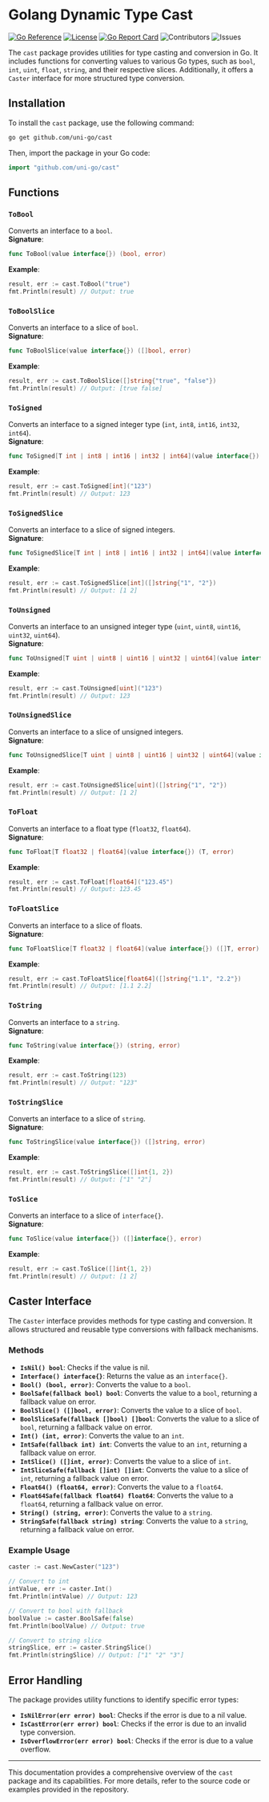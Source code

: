 # Golang Dynamic Type Cast

[![Go Reference](https://pkg.go.dev/badge/github.com/uni-go/cast.svg)](https://pkg.go.dev/github.com/uni-go/cast)
[![License](https://img.shields.io/badge/license-ISC-blue.svg)](https://github.com/uni-go/cast/blob/main/LICENSE)
[![Go Report Card](https://goreportcard.com/badge/github.com/uni-go/cast)](https://goreportcard.com/report/github.com/uni-go/cast)
![Contributors](https://img.shields.io/github/contributors/uni-go/cast)
![Issues](https://img.shields.io/github/issues/uni-go/cast)

The `cast` package provides utilities for type casting and conversion in Go. It includes functions for converting values to various Go types, such as `bool`, `int`, `uint`, `float`, `string`, and their respective slices. Additionally, it offers a `Caster` interface for more structured type conversion.

## Installation

To install the `cast` package, use the following command:

```sh
go get github.com/uni-go/cast
```

Then, import the package in your Go code:

```go
import "github.com/uni-go/cast"
```

## Functions

### `ToBool`

Converts an interface to a `bool`.  
**Signature**:

```go
func ToBool(value interface{}) (bool, error)
```

**Example**:

```go
result, err := cast.ToBool("true")
fmt.Println(result) // Output: true
```

### `ToBoolSlice`

Converts an interface to a slice of `bool`.  
**Signature**:

```go
func ToBoolSlice(value interface{}) ([]bool, error)
```

**Example**:

```go
result, err := cast.ToBoolSlice([]string{"true", "false"})
fmt.Println(result) // Output: [true false]
```

### `ToSigned`

Converts an interface to a signed integer type (`int`, `int8`, `int16`, `int32`, `int64`).  
**Signature**:

```go
func ToSigned[T int | int8 | int16 | int32 | int64](value interface{}) (T, error)
```

**Example**:

```go
result, err := cast.ToSigned[int]("123")
fmt.Println(result) // Output: 123
```

### `ToSignedSlice`

Converts an interface to a slice of signed integers.  
**Signature**:

```go
func ToSignedSlice[T int | int8 | int16 | int32 | int64](value interface{}) ([]T, error)
```

**Example**:

```go
result, err := cast.ToSignedSlice[int]([]string{"1", "2"})
fmt.Println(result) // Output: [1 2]
```

### `ToUnsigned`

Converts an interface to an unsigned integer type (`uint`, `uint8`, `uint16`, `uint32`, `uint64`).  
**Signature**:

```go
func ToUnsigned[T uint | uint8 | uint16 | uint32 | uint64](value interface{}) (T, error)
```

**Example**:

```go
result, err := cast.ToUnsigned[uint]("123")
fmt.Println(result) // Output: 123
```

### `ToUnsignedSlice`

Converts an interface to a slice of unsigned integers.  
**Signature**:

```go
func ToUnsignedSlice[T uint | uint8 | uint16 | uint32 | uint64](value interface{}) ([]T, error)
```

**Example**:

```go
result, err := cast.ToUnsignedSlice[uint]([]string{"1", "2"})
fmt.Println(result) // Output: [1 2]
```

### `ToFloat`

Converts an interface to a float type (`float32`, `float64`).  
**Signature**:

```go
func ToFloat[T float32 | float64](value interface{}) (T, error)
```

**Example**:

```go
result, err := cast.ToFloat[float64]("123.45")
fmt.Println(result) // Output: 123.45
```

### `ToFloatSlice`

Converts an interface to a slice of floats.  
**Signature**:

```go
func ToFloatSlice[T float32 | float64](value interface{}) ([]T, error)
```

**Example**:

```go
result, err := cast.ToFloatSlice[float64]([]string{"1.1", "2.2"})
fmt.Println(result) // Output: [1.1 2.2]
```

### `ToString`

Converts an interface to a `string`.  
**Signature**:

```go
func ToString(value interface{}) (string, error)
```

**Example**:

```go
result, err := cast.ToString(123)
fmt.Println(result) // Output: "123"
```

### `ToStringSlice`

Converts an interface to a slice of `string`.  
**Signature**:

```go
func ToStringSlice(value interface{}) ([]string, error)
```

**Example**:

```go
result, err := cast.ToStringSlice([]int{1, 2})
fmt.Println(result) // Output: ["1" "2"]
```

### `ToSlice`

Converts an interface to a slice of `interface{}`.  
**Signature**:

```go
func ToSlice(value interface{}) ([]interface{}, error)
```

**Example**:

```go
result, err := cast.ToSlice([]int{1, 2})
fmt.Println(result) // Output: [1 2]
```

## Caster Interface

The `Caster` interface provides methods for type casting and conversion. It allows structured and reusable type conversions with fallback mechanisms.

### Methods

- **`IsNil() bool`**: Checks if the value is nil.
- **`Interface() interface{}`**: Returns the value as an `interface{}`.
- **`Bool() (bool, error)`**: Converts the value to a `bool`.
- **`BoolSafe(fallback bool) bool`**: Converts the value to a `bool`, returning a fallback value on error.
- **`BoolSlice() ([]bool, error)`**: Converts the value to a slice of `bool`.
- **`BoolSliceSafe(fallback []bool) []bool`**: Converts the value to a slice of `bool`, returning a fallback value on error.
- **`Int() (int, error)`**: Converts the value to an `int`.
- **`IntSafe(fallback int) int`**: Converts the value to an `int`, returning a fallback value on error.
- **`IntSlice() ([]int, error)`**: Converts the value to a slice of `int`.
- **`IntSliceSafe(fallback []int) []int`**: Converts the value to a slice of `int`, returning a fallback value on error.
- **`Float64() (float64, error)`**: Converts the value to a `float64`.
- **`Float64Safe(fallback float64) float64`**: Converts the value to a `float64`, returning a fallback value on error.
- **`String() (string, error)`**: Converts the value to a `string`.
- **`StringSafe(fallback string) string`**: Converts the value to a `string`, returning a fallback value on error.

### Example Usage

```go
caster := cast.NewCaster("123")

// Convert to int
intValue, err := caster.Int()
fmt.Println(intValue) // Output: 123

// Convert to bool with fallback
boolValue := caster.BoolSafe(false)
fmt.Println(boolValue) // Output: true

// Convert to string slice
stringSlice, err := caster.StringSlice()
fmt.Println(stringSlice) // Output: ["1" "2" "3"]
```

## Error Handling

The package provides utility functions to identify specific error types:

- **`IsNilError(err error) bool`**: Checks if the error is due to a nil value.
- **`IsCastError(err error) bool`**: Checks if the error is due to an invalid type conversion.
- **`IsOverflowError(err error) bool`**: Checks if the error is due to a value overflow.

---

This documentation provides a comprehensive overview of the `cast` package and its capabilities. For more details, refer to the source code or examples provided in the repository.
